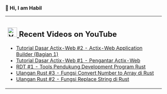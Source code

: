 ### 👋 Hi, I am Habil

<table><tr><td valign="top" width="50%">

## <a href="https://www.youtube.com/channel/UCBRxDSTfr2aJVODDh4WG_7g"><img src="https://cdn.worldvectorlogo.com/logos/youtube-icon.svg" title="YouTube ChannelDocker" alt="Youtube Channel" width="30"/> </a>   Recent Videos on YouTube      
 
<!-- YOUTUBE-VIDEOS-LIST:START -->
- [Tutorial Dasar Actix-Web #2 - Actix-Web Application Builder (Bagian 1)](https://www.youtube.com/watch?v=DFotK0nZ6sY)
- [Tutorial Dasar Actix-Web #1 - Pengantar Actix-Web ](https://www.youtube.com/watch?v=eK-2eWKiQjI)
- [RDT #1 - Tools Pendukung Development Program Rust ](https://www.youtube.com/watch?v=BSWEKILkZDc)
- [Ulangan Rust #3 - Fungsi Convert Number to Array di Rust](https://www.youtube.com/watch?v=2NvI_vXSP98)
- [Ulangan Rust #2 - Fungsi Replace String di Rust ](https://www.youtube.com/watch?v=SKEzDZxw3Fg)
<!-- YOUTUBE-VIDEOS-LIST:END --> 
</td></tr></table>
